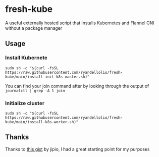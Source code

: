 # fresh-kube
A useful externally hosted script that installs Kubernetes and Flannel CNI without a package manager
## Usage
### Install Kubernete
`sudo sh -c "$(curl -fsSL https://raw.githubusercontent.com/ryandellolio/fresh-kube/main/install-init-k8s-master.sh)"`

You can find your join command after by looking through the output of `journalctl | grep -A 1 join`

### Initialize cluster
`sudo sh -c "$(curl -fsSL https://raw.githubusercontent.com/ryandellolio/fresh-kube/main/install-k8s-worker.sh)"`

## Thanks
Thanks to [this gist](https://gist.github.com/jepio/71d5239c2bf38c142133c76fdf22bec1#file-flatcar-install-k8s-sh) by jipio, I had a great starting point for my purposes
